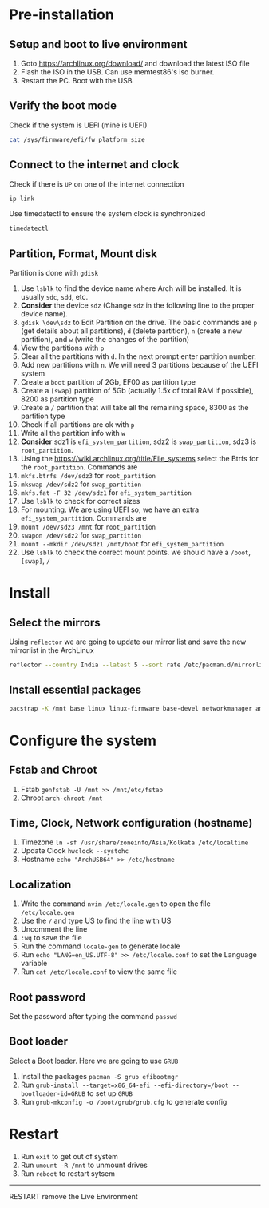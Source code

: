 # Pre-installation
## Setup and boot to live environment
1. Goto https://archlinux.org/download/ and download the latest ISO file
2. Flash the ISO in the USB. Can use memtest86's iso burner.
3. Restart the PC. Boot with the USB
## Verify the boot mode
Check if the system is UEFI (mine is UEFI)
```bash
cat /sys/firmware/efi/fw_platform_size
```
## Connect to the internet and clock
Check if there is `UP` on one of the internet connection
```bash
ip link
```
Use timedatectl to ensure the system clock is synchronized
```bash
timedatectl
```
## Partition, Format, Mount disk
Partition is done with `gdisk`
1. Use `lsblk` to find the device name where Arch will be installed. It is usually `sdc`, `sdd`, etc.
2. **Consider** the device `sdz` (Change `sdz` in the following line to the proper device name).
3. `gdisk \dev\sdz` to Edit Partition on the drive.
   The basic commands are `p` (get details about all partitions), `d` (delete partition), `n` (create a new partition), and `w` (write the changes of the partition)
4. View the partitions with `p`
5. Clear all the partitions with `d`. In the next prompt enter partition number.
6. Add new partitions with `n`. We will need 3 partitions because of the UEFI system
7. Create a `boot` partition of 2Gb, EF00 as partition type
8. Create a `[swap]` partition of 5Gb (actually 1.5x of total RAM if possible), 8200 as partition type
9. Create a `/` partition that will take all the remaining space, 8300 as the partition type
10. Check if all partitions are ok with `p`
11. Write all the partition info with `w`
12. **Consider** sdz1 is `efi_system_partition`, sdz2 is `swap_partition`, sdz3 is `root_partition`.
13. Using the https://wiki.archlinux.org/title/File_systems select the Btrfs for the `root_partition`. Commands are
14. `mkfs.btrfs /dev/sdz3` for `root_partition`
15. `mkswap /dev/sdz2` for `swap_partition`
16. `mkfs.fat -F 32 /dev/sdz1` for `efi_system_partition`
17. Use `lsblk` to check for correct sizes
18. For mounting. We are using UEFI so, we have an extra `efi_system_partition`. Commands are
19. `mount /dev/sdz3 /mnt` for `root_partition`
20. `swapon /dev/sdz2` for `swap_partition`
21. `mount --mkdir /dev/sdz1 /mnt/boot` for `efi_system_partition`
22. Use `lsblk` to check the correct mount points. we should have a `/boot`, `[swap]`, `/`
# Install
## Select the mirrors 
Using `reflector` we are going to update our mirror list and save the new mirrorlist in the ArchLinux
```bash
reflector --country India --latest 5 --sort rate /etc/pacman.d/mirrorlist
```
## Install essential packages
```bash
pacstrap -K /mnt base linux linux-firmware base-devel networkmanager amd-ucode vi neovim man-db man-pages 
```
# Configure the system
## Fstab and Chroot
1. Fstab `genfstab -U /mnt >> /mnt/etc/fstab`
2. Chroot `arch-chroot /mnt`
## Time, Clock, Network configuration (hostname)
1. Timezone `ln -sf /usr/share/zoneinfo/Asia/Kolkata /etc/localtime`
2. Update Clock `hwclock --systohc`
2. Hostname `echo "ArchUSB64" >> /etc/hostname`
## Localization
1. Write the command `nvim /etc/locale.gen` to open the file `/etc/locale.gen`
2. Use the `/` and type US to find the line with US
3. Uncomment the line
4. `:wq` to save the file
5. Run the command `locale-gen` to generate locale
6. Run `echo "LANG=en_US.UTF-8" >> /etc/locale.conf` to set the Language variable
7. Run `cat /etc/locale.conf` to view the same file
## Root password
Set the password after typing the command `passwd`
## Boot loader
Select a Boot loader. Here we are going to use `GRUB`
1. Install the packages `pacman -S grub efibootmgr`
2. Run `grub-install --target=x86_64-efi --efi-directory=/boot --bootloader-id=GRUB` to set up `GRUB`
3. Run `grub-mkconfig -o /boot/grub/grub.cfg` to generate config
# Restart
1. Run `exit` to get out of system
2. Run `umount -R /mnt` to unmount drives
3. Run `reboot` to restart sytsem
---
RESTART remove the Live Environment
